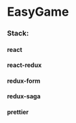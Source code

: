# EasyGame
 ### Stack:
  #### react
  #### react-redux
  #### redux-form
  #### redux-saga
  #### prettier
